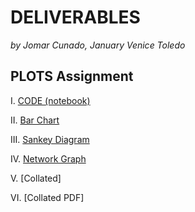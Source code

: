 # DELIVERABLES
*by Jomar Cunado, January Venice Toledo*

## PLOTS Assignment

I. [CODE (notebook)](https://github.com/joms-hub/PLOTS/blob/main/PLOTS.ipynb)

II. [Bar Chart](https://github.com/joms-hub/PLOTS/blob/main/images/bar_chart.png)

III. [Sankey Diagram](https://github.com/joms-hub/PLOTS/blob/main/images/sankey.png) 

IV. [Network Graph](https://github.com/joms-hub/PLOTS/blob/main/images/netgraph.png)

V. [Collated]

VI. [Collated PDF]
